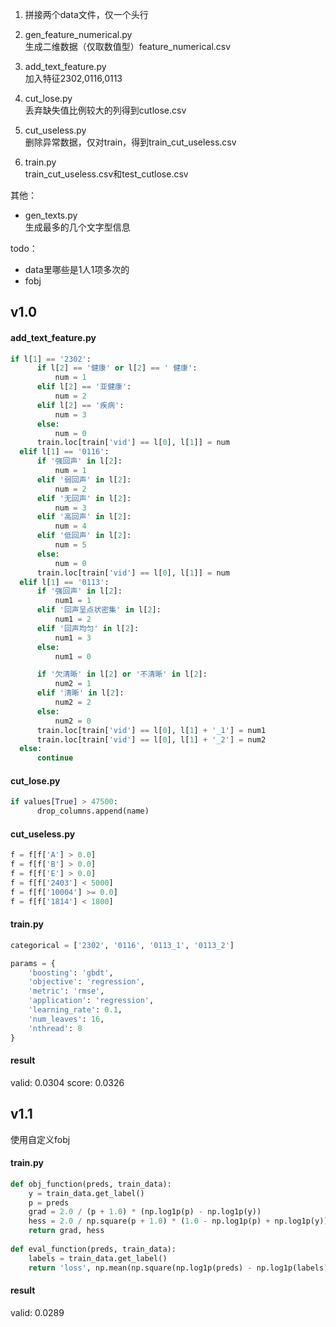 1. 拼接两个data文件，仅一个头行

2. gen_feature_numerical.py  
生成二维数据（仅取数值型）feature_numerical.csv

3. add_text_feature.py  
加入特征2302,0116,0113

4. cut_lose.py  
丢弃缺失值比例较大的列得到cutlose.csv

5. cut_useless.py  
删除异常数据，仅对train，得到train_cut_useless.csv

6. train.py  
train_cut_useless.csv和test_cutlose.csv

其他：

- gen_texts.py  
生成最多的几个文字型信息

todo：

- data里哪些是1人1项多次的
- fobj

## v1.0

#### add_text_feature.py

```python
if l[1] == '2302': 
      if l[2] == '健康' or l[2] == ' 健康':
          num = 1
      elif l[2] == '亚健康':
          num = 2
      elif l[2] == '疾病':
          num = 3
      else:
          num = 0
      train.loc[train['vid'] == l[0], l[1]] = num
  elif l[1] == '0116':
      if '强回声' in l[2]:
          num = 1
      elif '弱回声' in l[2]:
          num = 2
      elif '无回声' in l[2]:
          num = 3
      elif '高回声' in l[2]:
          num = 4
      elif '低回声' in l[2]:
          num = 5
      else:
          num = 0
      train.loc[train['vid'] == l[0], l[1]] = num
  elif l[1] == '0113':
      if '强回声' in l[2]:
          num1 = 1
      elif '回声呈点状密集' in l[2]:
          num1 = 2
      elif '回声均匀' in l[2]:
          num1 = 3
      else:
          num1 = 0

      if '欠清晰' in l[2] or '不清晰' in l[2]:
          num2 = 1
      elif '清晰' in l[2]:
          num2 = 2
      else:
          num2 = 0
      train.loc[train['vid'] == l[0], l[1] + '_1'] = num1
      train.loc[train['vid'] == l[0], l[1] + '_2'] = num2
  else:
      continue
```

#### cut_lose.py

```python
if values[True] > 47500:
      drop_columns.append(name)
```

#### cut_useless.py

```python
f = f[f['A'] > 0.0]
f = f[f['B'] > 0.0]
f = f[f['E'] > 0.0]
f = f[f['2403'] < 5000]
f = f[f['10004'] >= 0.0]
f = f[f['1814'] < 1800]
```

#### train.py

```python
categorical = ['2302', '0116', '0113_1', '0113_2']

params = {
    'boosting': 'gbdt',
    'objective': 'regression',
    'metric': 'rmse',
    'application': 'regression',
    'learning_rate': 0.1,
    'num_leaves': 16,
    'nthread': 8
}
```

#### result

valid: 0.0304 
score: 0.0326

## v1.1

使用自定义fobj

#### train.py

```python
def obj_function(preds, train_data):
    y = train_data.get_label()
    p = preds
    grad = 2.0 / (p + 1.0) * (np.log1p(p) - np.log1p(y))
    hess = 2.0 / np.square(p + 1.0) * (1.0 - np.log1p(p) + np.log1p(y))
    return grad, hess
    
def eval_function(preds, train_data):
    labels = train_data.get_label()
    return 'loss', np.mean(np.square(np.log1p(preds) - np.log1p(labels))), False
```

#### result 

valid: 0.0289